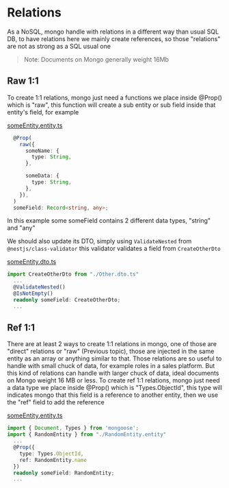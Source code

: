 # Relations

As a NoSQL, mongo handle with relations in a different way than usual SQL DB,
to have relations here we mainly create references, so those "relations" are
not as strong as a SQL usual one

> Note: Documents on Mongo generally weight 16Mb

## Raw 1:1

To create 1:1 relations, mongo just need a functions we place inside @Prop()
which is "raw", this function will create a sub entity or sub field inside that
entity's field, for example

<ins>someEntity.entity.ts</ins>

```typescript
  @Prop(
    raw({
      someName: {
        type: String,
      },

      someData: {
        type: String,
      },
    }),
  )
  someField: Record<string, any>;
```

In this example some someField contains 2 different data types, "string" and "any"

We should also update its DTO, simply using `ValidateNested` from `@nestjs/class-validator`
this validator validates a field from `CreateOtherDto`

<ins>someEntity.dto.ts</ins>

```typescript
import CreateOtherDto from "./Other.dto.ts"
  ...
  @ValidateNested()
  @IsNotEmpty()
  readonly someField: CreateOtherDto;
  ...
```

## Ref 1:1

There are at least 2 ways to create 1:1 relations in mongo, one of those are "direct"
relations or "raw" (Previous topic), those are injected in the same entity as an
array or anything similar to that. Those relations are so useful to handle with small
chuck of data, for example roles in a sales platform. But this kind of relations
can handle with larger chuck of data, ideal documents on Mongo weight 16 MB or less.
To create ref 1:1 relations, mongo just need a data type we place inside @Prop()
which is "Types.ObjectId", this type will indicates mongo that this field is a reference
to another entity, then we use the "ref" field to add the reference

<ins>someEntity.entity.ts</ins>

```typescript
import { Document, Types } from 'mongoose';
import { RandomEntity } from "./RandomEntity.entity"
  ...
  @Prop({
    type: Types.ObjectId,
    ref: RandomEntity.name
  })
  readonly someField: RandomEntity;
  ...
```

